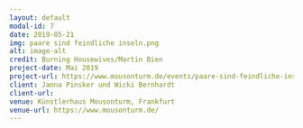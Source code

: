 ```yaml
---
layout: default
modal-id: 7
date: 2019-05-21
img: paare sind feindliche inseln.png
alt: image-alt
credit: Burning Housewives/Martin Bien
project-date: Mai 2019
project-url: https://www.mousonturm.de/events/paare-sind-feindliche-inseln/
client: Janna Pinsker und Wicki Bernhardt
client-url:
venue: Künstlerhaus Mousonturm, Frankfurt
venue-url: https://www.mousonturm.de/
---
```

